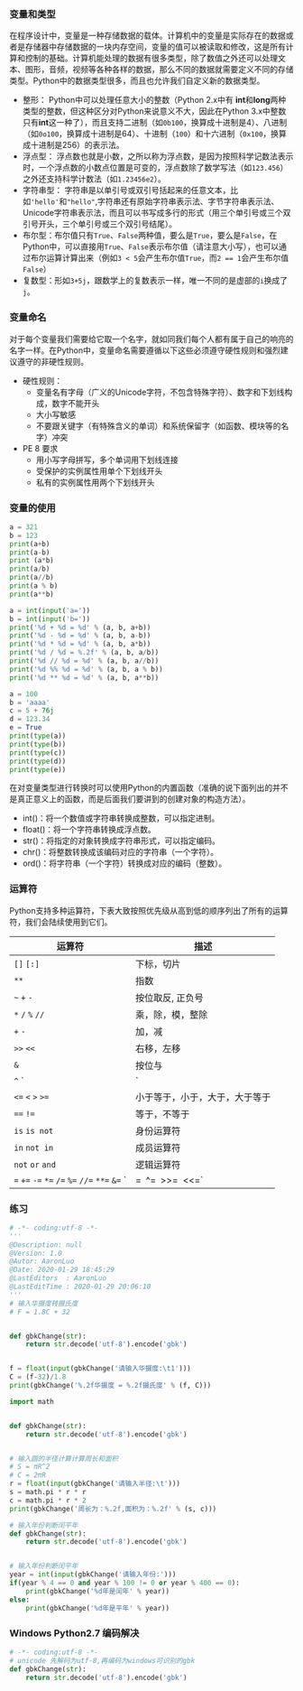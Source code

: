 ### 变量和类型

在程序设计中，变量是一种存储数据的载体。计算机中的变量是实际存在的数据或者是存储器中存储数据的一块内存空间，变量的值可以被读取和修改，这是所有计算和控制的基础。计算机能处理的数据有很多类型，除了数值之外还可以处理文本、图形，音频，视频等各种各样的数据，那么不同的数据就需要定义不同的存储类型。Python中的数据类型很多，而且也允许我们自定义新的数据类型。

- 整形： Python中可以处理任意大小的整数（Python 2.x中有 **int**和**long**两种类型的整数，但这种区分对Python来说意义不大，因此在Python 3.x中整数只有**int**这一种了），而且支持二进制（如`0b100`，换算成十进制是4）、八进制（如`0o100`，换算成十进制是64）、十进制（`100`）和十六进制（`0x100`，换算成十进制是256）的表示法。
- 浮点型： 浮点数也就是小数，之所以称为浮点数，是因为按照科学记数法表示时，一个浮点数的小数点位置是可变的，浮点数除了数学写法（如`123.456`）之外还支持科学计数法（如`1.23456e2`）。
- 字符串型： 字符串是以单引号或双引号括起来的任意文本，比如`'hello'`和`"hello"`,字符串还有原始字符串表示法、字节字符串表示法、Unicode字符串表示法，而且可以书写成多行的形式（用三个单引号或三个双引号开头，三个单引号或三个双引号结尾）。 
-  布尔型：布尔值只有`True`、`False`两种值，要么是`True`，要么是`False`，在Python中，可以直接用`True`、`False`表示布尔值（请注意大小写），也可以通过布尔运算计算出来（例如`3 < 5`会产生布尔值`True`，而`2 == 1`会产生布尔值`False`）
-  复数型：形如`3+5j`，跟数学上的复数表示一样，唯一不同的是虚部的`i`换成了`j`。

### 变量命名

对于每个变量我们需要给它取一个名字，就如同我们每个人都有属于自己的响亮的名字一样。在Python中，变量命名需要遵循以下这些必须遵守硬性规则和强烈建议遵守的非硬性规则。 

- 硬性规则：
  - 变量名有字母（广义的Unicode字符，不包含特殊字符）、数字和下划线构成，数字不能开头
  - 大小写敏感
  - 不要跟关键字（有特殊含义的单词）和系统保留字（如函数、模块等的名字）冲突
- PE 8 要求
  - 用小写字母拼写，多个单词用下划线连接
  - 受保护的实例属性用单个下划线开头
  - 私有的实例属性用两个下划线开头

### 变量的使用

```python
a = 321
b = 123
print(a+b)
print(a-b)
print (a*b)
print(a/b)
print(a//b)
print(a % b)
print(a**b)
```

```python
a = int(input('a='))
b = int(input('b='))
print('%d + %d = %d' % (a, b, a+b))
print('%d - %d = %d' % (a, b, a-b))
print('%d * %d = %d' % (a, b, a*b))
print('%d / %d = %.2f' % (a, b, a/b))
print('%d // %d = %d' % (a, b, a//b))
print('%d %% %d = %d' % (a, b, a % b))
print('%d ** %d = %d' % (a, b, a**b))
```

```python
a = 100
b = 'aaaa'
c = 5 + 76j
d = 123.34
e = True
print(type(a))
print(type(b))
print(type(c))
print(type(d))
print(type(e))
```

在对变量类型进行转换时可以使用Python的内置函数（准确的说下面列出的并不是真正意义上的函数，而是后面我们要讲到的创建对象的构造方法）。

- int()：将一个数值或字符串转换成整数，可以指定进制。
- float()：将一个字符串转换成浮点数。
- str()：将指定的对象转换成字符串形式，可以指定编码。
- chr()：将整数转换成该编码对应的字符串（一个字符）。
- ord()：将字符串（一个字符）转换成对应的编码（整数）。

### 运算符

Python支持多种运算符，下表大致按照优先级从高到低的顺序列出了所有的运算符，我们会陆续使用到它们。

| 运算符                                          | 描述                           |
| ----------------------------------------------- | ------------------------------ |
| `[]` `[:]`                                      | 下标，切片                     |
| `**`                                            | 指数                           |
| `~` `+` `-`                                     | 按位取反, 正负号               |
| `*` `/` `%` `//`                                | 乘，除，模，整除               |
| `+` `-`                                         | 加，减                         |
| `>>` `<<`                                       | 右移，左移                     |
| `&`                                             | 按位与                         |
| `^` `                                           | `                              |
| `<=` `<` `>` `>=`                               | 小于等于，小于，大于，大于等于 |
| `==` `!=`                                       | 等于，不等于                   |
| `is` `is not`                                   | 身份运算符                     |
| `in` `not in`                                   | 成员运算符                     |
| `not` `or` `and`                                | 逻辑运算符                     |
| `=` `+=` `-=` `*=` `/=` `%=` `//=` `**=` `&=` ` | =` `^=` `>>=` `<<=`            |

### 练习

```python
# -*- coding:utf-8 -*-
'''
@Description: null
@Version: 1.0
@Autor: AaronLuo
@Date: 2020-01-29 18:45:29
@LastEditors  : AaronLuo
@LastEditTime : 2020-01-29 20:06:10
'''
# 输入华摄度转摄氏度
# F = 1.8C + 32


def gbkChange(str):
    return str.decode('utf-8').encode('gbk')


f = float(input(gbkChange('请输入华摄度:\t1')))
C = (f-32)/1.8
print(gbkChange('%.2f华摄度 = %.2f摄氏度' % (f, C)))

```

```python
import math


def gbkChange(str):
    return str.decode('utf-8').encode('gbk')


# 输入圆的半径计算计算周长和面积
# S = πR^2
# C = 2πR
r = float(input(gbkChange('请输入半径:\t')))
s = math.pi * r * r
c = math.pi * r * 2
print(gbkChange('周长为：%.2f,面积为：%.2f' % (s, c)))
```

```python
# 输入年份判断闰平年
def gbkChange(str):
    return str.decode('utf-8').encode('gbk')


# 输入年份判断闰平年
year = int(input(gbkChange('请输入年份:')))
if(year % 4 == 0 and year % 100 != 0 or year % 400 == 0):
    print(gbkChange('%d年是闰年' % year))
else:
    print(gbkChange('%d年是平年' % year))

```

### Windows Python2.7  编码解决

```python
# -*- coding:utf-8 -*-
# unicode 先解码为utf-8,再编码为windows可识别的gbk
def gbkChange(str):
    return str.decode('utf-8').encode('gbk')

```

